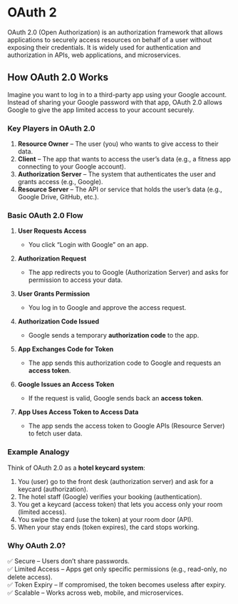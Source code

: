 # OAuth 2

OAuth 2.0 (Open Authorization) is an authorization framework that allows applications to securely access resources on behalf of a user without exposing their credentials. It is widely used for authentication and authorization in APIs, web applications, and microservices.


## How OAuth 2.0 Works

Imagine you want to log in to a third-party app using your Google account. Instead of sharing your Google password with that app, OAuth 2.0 allows Google to give the app limited access to your account securely.

### Key Players in OAuth 2.0

1. **Resource Owner** – The user (you) who wants to give access to their data.
2. **Client** – The app that wants to access the user’s data (e.g., a fitness app connecting to your Google account).
3. **Authorization Server** – The system that authenticates the user and grants access (e.g., Google).
4. **Resource Server** – The API or service that holds the user’s data (e.g., Google Drive, GitHub, etc.).


### Basic OAuth 2.0 Flow

1. **User Requests Access**  
   - You click “Login with Google” on an app.

2. **Authorization Request**  
   - The app redirects you to Google (Authorization Server) and asks for permission to access your data.

3. **User Grants Permission**  
   - You log in to Google and approve the access request.

4. **Authorization Code Issued**  
   - Google sends a temporary **authorization code** to the app.

5. **App Exchanges Code for Token**  
   - The app sends this authorization code to Google and requests an **access token**.

6. **Google Issues an Access Token**  
   - If the request is valid, Google sends back an **access token**.

7. **App Uses Access Token to Access Data**  
   - The app sends the access token to Google APIs (Resource Server) to fetch user data.


### Example Analogy

Think of OAuth 2.0 as a **hotel keycard system**:

1. You (user) go to the front desk (authorization server) and ask for a keycard (authorization).
2. The hotel staff (Google) verifies your booking (authentication).
3. You get a keycard (access token) that lets you access only your room (limited access).
4. You swipe the card (use the token) at your room door (API).
5. When your stay ends (token expires), the card stops working.


### Why OAuth 2.0?

✅ Secure – Users don’t share passwords.  
✅ Limited Access – Apps get only specific permissions (e.g., read-only, no delete access).  
✅ Token Expiry – If compromised, the token becomes useless after expiry.  
✅ Scalable – Works across web, mobile, and microservices.
